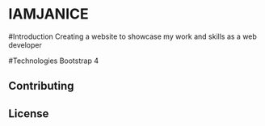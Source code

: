 # IAMJANICE

#Introduction
Creating a website to showcase my work and skills as a web developer
 
#Technologies
Bootstrap 4

## Contributing

## License	
